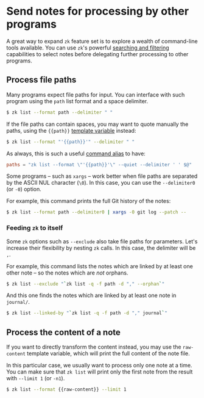 # Send notes for processing by other programs

<!-- TODO: --color=none -->

A great way to expand `zk` feature set is to explore a wealth of command-line tools available. You can use `zk`'s powerful [searching and filtering](note-filtering.md) capabilities to select notes before delegating further processing to other programs.

## Process file paths

Many programs expect file paths for input. You can interface with such program using the `path` list format and a space delimiter.

```sh
$ zk list --format path --delimiter " "
```

If the file paths can contain spaces, you may want to quote manually the paths, using the `{{path}}` [template variable](template-format.md) instead:

```sh
$ zk list --format "'{{path}}'" --delimiter " "
```

As always, this is such a useful [command alias](config-alias.md) to have:

```toml
paths = "zk list --format \"'{{path}}'\" --quiet --delimiter ' ' $@"
```

Some programs – such as `xargs` – work better when file paths are separated by the ASCII NUL character (`\0`). In this case, you can use the `--delimiter0` (or `-0`) option.

For example, this command prints the full Git history of the notes:

```sh
$ zk list --format path --delimiter0 | xargs -0 git log --patch --
```

### Feeding `zk` to itself

Some `zk` options such as `--exclude` also take file paths for parameters. Let's increase their flexibility by nesting `zk` calls. In this case, the delimiter will be `,`.

For example, this command lists the notes which are linked by at least one other note – so the notes which are *not* orphans.

```sh
$ zk list --exclude "`zk list -q -f path -d "," --orphan`"
```

And this one finds the notes which are linked by at least one note in `journal/`.

```sh
$ zk list --linked-by "`zk list -q -f path -d "," journal`"
```

## Process the content of a note

If you want to directly transform the content instead, you may use the `raw-content` template variable, which will print the full content of the note file.

In this particular case, we usually want to process only one note at a time. You can make sure that `zk list` will print only the first note from the result with `--limit 1` (or `-n1`).

```sh
$ zk list --format {{raw-content}} --limit 1
```

